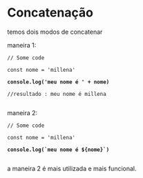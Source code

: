 # Concatenação

temos dois modos de concatenar

maneira 1:

<pre class="language-javascript"><code class="lang-javascript">// Some code

const nome = 'millena'

<strong>console.log('meu nome é ' + nome)
</strong>
//resultado : meu nome é millena

</code></pre>



maneira 2:

<pre class="language-javascript"><code class="lang-javascript">// Some code

const nome = 'millena'

<strong>console.log(`meu nome é ${nome}`)
</strong>
</code></pre>

a maneira 2 é mais utilizada e mais funcional.
